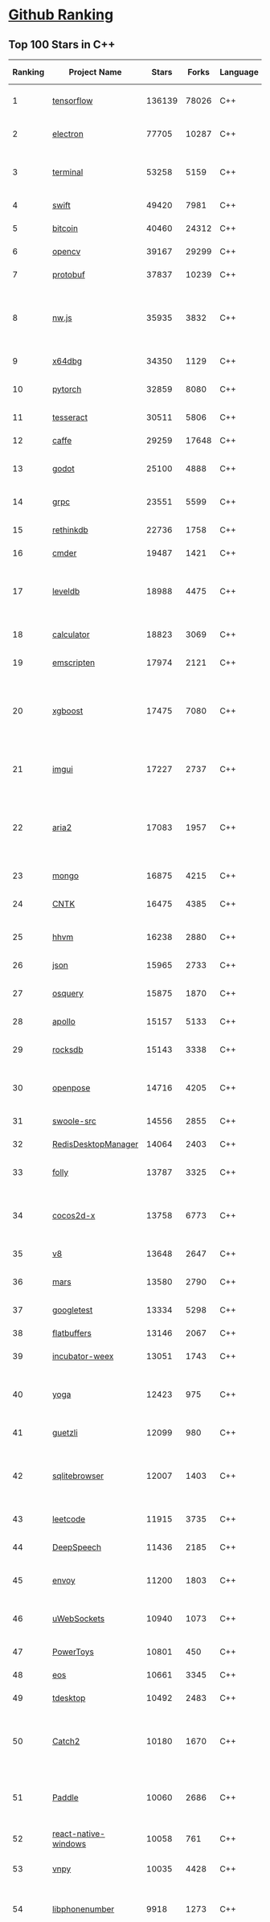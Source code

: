 [Github Ranking](../README.md)
==========

## Top 100 Stars in C\+\+

| Ranking | Project Name | Stars | Forks | Language | Open Issues | Description | Last Commit |
| ------- | ------------ | ----- | ----- | -------- | ----------- | ----------- | ----------- |
| 1 | [tensorflow](https://github.com/tensorflow/tensorflow) | 136139 | 78026 | C++ | 2900 | An Open Source Machine Learning Framework for Everyone | 2019-10-19T09:08:06Z |
| 2 | [electron](https://github.com/electron/electron) | 77705 | 10287 | C++ | 1165 | :electron: Build cross-platform desktop apps with JavaScript, HTML, and CSS | 2019-10-19T09:39:42Z |
| 3 | [terminal](https://github.com/microsoft/terminal) | 53258 | 5159 | C++ | 746 | The new Windows Terminal, and the original Windows console host - all in the same place! | 2019-10-19T04:33:40Z |
| 4 | [swift](https://github.com/apple/swift) | 49420 | 7981 | C++ | 594 | The Swift Programming Language | 2019-10-19T10:22:25Z |
| 5 | [bitcoin](https://github.com/bitcoin/bitcoin) | 40460 | 24312 | C++ | 1008 | Bitcoin Core integration/staging tree | 2019-10-19T10:31:27Z |
| 6 | [opencv](https://github.com/opencv/opencv) | 39167 | 29299 | C++ | 1808 | Open Source Computer Vision Library | 2019-10-19T09:56:06Z |
| 7 | [protobuf](https://github.com/protocolbuffers/protobuf) | 37837 | 10239 | C++ | 744 | Protocol Buffers - Google's data interchange format | 2019-10-18T23:31:27Z |
| 8 | [nw.js](https://github.com/nwjs/nw.js) | 35935 | 3832 | C++ | 744 | Call all Node.js modules directly from DOM/WebWorker and enable a new way of writing applications with all Web technologies. | 2019-10-18T09:31:32Z |
| 9 | [x64dbg](https://github.com/x64dbg/x64dbg) | 34350 | 1129 | C++ | 352 | An open-source x64/x32 debugger for windows. | 2019-10-15T13:40:31Z |
| 10 | [pytorch](https://github.com/pytorch/pytorch) | 32859 | 8080 | C++ | 4390 | Tensors and Dynamic neural networks in Python with strong GPU acceleration | 2019-10-19T10:07:54Z |
| 11 | [tesseract](https://github.com/tesseract-ocr/tesseract) | 30511 | 5806 | C++ | 233 | Tesseract Open Source OCR Engine (main repository) | 2019-10-18T10:08:24Z |
| 12 | [caffe](https://github.com/BVLC/caffe) | 29259 | 17648 | C++ | 1065 | Caffe: a fast open framework for deep learning. | 2019-10-01T08:27:42Z |
| 13 | [godot](https://github.com/godotengine/godot) | 25100 | 4888 | C++ | 5700 | Godot Engine – Multi-platform 2D and 3D game engine | 2019-10-19T10:28:00Z |
| 14 | [grpc](https://github.com/grpc/grpc) | 23551 | 5599 | C++ | 896 | The C based gRPC (C++, Python, Ruby, Objective-C, PHP, C#) | 2019-10-19T02:48:43Z |
| 15 | [rethinkdb](https://github.com/rethinkdb/rethinkdb) | 22736 | 1758 | C++ | 1462 | The open-source database for the realtime web. | 2019-10-13T11:43:46Z |
| 16 | [cmder](https://github.com/cmderdev/cmder) | 19487 | 1421 | C++ | 23 | Lovely console emulator package for Windows | 2019-10-14T17:37:56Z |
| 17 | [leveldb](https://github.com/google/leveldb) | 18988 | 4475 | C++ | 123 | LevelDB is a fast key-value storage library written at Google that provides an ordered mapping from string keys to string values. | 2019-10-14T23:50:30Z |
| 18 | [calculator](https://github.com/microsoft/calculator) | 18823 | 3069 | C++ | 125 | Windows Calculator: A simple yet powerful calculator that ships with Windows | 2019-10-18T23:28:04Z |
| 19 | [emscripten](https://github.com/emscripten-core/emscripten) | 17974 | 2121 | C++ | 723 | Emscripten: An LLVM-to-Web Compiler | 2019-10-19T02:21:18Z |
| 20 | [xgboost](https://github.com/dmlc/xgboost) | 17475 | 7080 | C++ | 180 | Scalable, Portable and Distributed Gradient Boosting (GBDT, GBRT or GBM) Library,  for Python, R, Java, Scala, C++ and more. Runs on single machine, Hadoop, Spark, Flink and DataFlow | 2019-10-19T05:29:30Z |
| 21 | [imgui](https://github.com/ocornut/imgui) | 17227 | 2737 | C++ | 445 | Dear ImGui: Bloat-free Immediate Mode Graphical User interface for C++ with minimal dependencies | 2019-10-18T16:33:02Z |
| 22 | [aria2](https://github.com/aria2/aria2) | 17083 | 1957 | C++ | 627 | aria2 is a lightweight multi-protocol & multi-source, cross platform download utility operated in command-line. It supports HTTP/HTTPS, FTP, SFTP, BitTorrent and Metalink. | 2019-10-14T04:07:10Z |
| 23 | [mongo](https://github.com/mongodb/mongo) | 16875 | 4215 | C++ | 41 | The MongoDB Database | 2019-10-19T10:45:04Z |
| 24 | [CNTK](https://github.com/microsoft/CNTK) | 16475 | 4385 | C++ | 779 | Microsoft Cognitive Toolkit (CNTK), an open source deep-learning toolkit | 2019-10-14T17:06:12Z |
| 25 | [hhvm](https://github.com/facebook/hhvm) | 16238 | 2880 | C++ | 876 | A virtual machine for executing programs written in Hack. | 2019-10-19T08:02:25Z |
| 26 | [json](https://github.com/nlohmann/json) | 15965 | 2733 | C++ | 43 | JSON for Modern C++ | 2019-10-19T10:02:07Z |
| 27 | [osquery](https://github.com/osquery/osquery) | 15875 | 1870 | C++ | 613 | SQL powered operating system instrumentation, monitoring, and analytics. | 2019-10-19T07:18:20Z |
| 28 | [apollo](https://github.com/ApolloAuto/apollo) | 15157 | 5133 | C++ | 462 | An open autonomous driving platform | 2019-10-19T05:58:34Z |
| 29 | [rocksdb](https://github.com/facebook/rocksdb) | 15143 | 3338 | C++ | 400 | A library that provides an embeddable, persistent key-value store for fast storage. | 2019-10-19T02:33:20Z |
| 30 | [openpose](https://github.com/CMU-Perceptual-Computing-Lab/openpose) | 14716 | 4205 | C++ | 25 | OpenPose: Real-time multi-person keypoint detection library for body, face, hands, and foot estimation | 2019-10-18T01:32:49Z |
| 31 | [swoole-src](https://github.com/swoole/swoole-src) | 14556 | 2855 | C++ | 64 | 🚀 Coroutine-based concurrency library for PHP | 2019-10-19T00:45:02Z |
| 32 | [RedisDesktopManager](https://github.com/uglide/RedisDesktopManager) | 14064 | 2403 | C++ | 32 | :wrench: Cross-platform GUI management tool for Redis | 2019-10-19T03:59:27Z |
| 33 | [folly](https://github.com/facebook/folly) | 13787 | 3325 | C++ | 186 | An open-source C++ library developed and used at Facebook. | 2019-10-19T03:21:28Z |
| 34 | [cocos2d-x](https://github.com/cocos2d/cocos2d-x) | 13758 | 6773 | C++ | 1359 | Cocos2d-x is a suite of open-source, cross-platform, game-development tools used by millions of developers all over the world. | 2019-10-19T00:14:47Z |
| 35 | [v8](https://github.com/v8/v8) | 13648 | 2647 | C++ | 1 | The official mirror of the V8 Git repository | 2019-10-10T17:52:03Z |
| 36 | [mars](https://github.com/Tencent/mars) | 13580 | 2790 | C++ | 124 | Mars is a cross-platform network component  developed by WeChat. | 2019-10-18T11:05:03Z |
| 37 | [googletest](https://github.com/google/googletest) | 13334 | 5298 | C++ | 132 | Googletest - Google Testing and Mocking Framework | 2019-10-18T17:39:13Z |
| 38 | [flatbuffers](https://github.com/google/flatbuffers) | 13146 | 2067 | C++ | 229 | FlatBuffers: Memory Efficient Serialization Library | 2019-10-18T17:17:10Z |
| 39 | [incubator-weex](https://github.com/apache/incubator-weex) | 13051 | 1743 | C++ | 123 | Apache Weex (Incubating) | 2019-10-18T07:40:27Z |
| 40 | [yoga](https://github.com/facebook/yoga) | 12423 | 975 | C++ | 221 | Yoga is a cross-platform layout engine which implements Flexbox. Follow https://twitter.com/yogalayout for updates. | 2019-10-15T17:36:44Z |
| 41 | [guetzli](https://github.com/google/guetzli) | 12099 | 980 | C++ | 115 | Perceptual JPEG encoder | 2018-10-23T11:02:12Z |
| 42 | [sqlitebrowser](https://github.com/sqlitebrowser/sqlitebrowser) | 12007 | 1403 | C++ | 372 | Official home of the DB Browser for SQLite (DB4S) project. Previously known as "SQLite Database Browser" and "Database Browser for SQLite". Website at:  | 2019-10-10T13:50:22Z |
| 43 | [leetcode](https://github.com/haoel/leetcode) | 11915 | 3735 | C++ | 50 | LeetCode Problems' Solutions  | 2019-10-09T17:20:46Z |
| 44 | [DeepSpeech](https://github.com/mozilla/DeepSpeech) | 11436 | 2185 | C++ | 104 | A TensorFlow implementation of Baidu's DeepSpeech architecture | 2019-10-18T09:59:09Z |
| 45 | [envoy](https://github.com/envoyproxy/envoy) | 11200 | 1803 | C++ | 612 | Cloud-native high-performance edge/middle/service proxy | 2019-10-19T10:11:43Z |
| 46 | [uWebSockets](https://github.com/uNetworking/uWebSockets) | 10940 | 1073 | C++ | 17 | Simple, secure & standards compliant web I/O for the most demanding of applications | 2019-10-17T23:51:42Z |
| 47 | [PowerToys](https://github.com/microsoft/PowerToys) | 10801 | 450 | C++ | 337 | Windows system utilities to maximize productivity | 2019-10-18T11:40:58Z |
| 48 | [eos](https://github.com/EOSIO/eos) | 10661 | 3345 | C++ | 259 | An open source smart contract platform  | 2019-10-18T18:41:26Z |
| 49 | [tdesktop](https://github.com/telegramdesktop/tdesktop) | 10492 | 2483 | C++ | 1147 | Telegram Desktop messaging app | 2019-10-19T07:12:47Z |
| 50 | [Catch2](https://github.com/catchorg/Catch2) | 10180 | 1670 | C++ | 232 | A modern, C++-native, header-only, test framework for unit-tests, TDD and BDD - using C++11, C++14, C++17 and later (or C++03 on the Catch1.x branch) | 2019-10-19T10:08:04Z |
| 51 | [Paddle](https://github.com/PaddlePaddle/Paddle) | 10060 | 2686 | C++ | 1590 | PArallel Distributed Deep LEarning （『飞桨』核心框架，高性能单机、分布式训练和跨平台部署） | 2019-10-19T10:59:30Z |
| 52 | [react-native-windows](https://github.com/microsoft/react-native-windows) | 10058 | 761 | C++ | 458 | A framework for building native Windows apps with React. | 2019-10-19T01:21:39Z |
| 53 | [vnpy](https://github.com/vnpy/vnpy) | 10035 | 4428 | C++ | 23 | 基于Python的开源量化交易平台开发框架 | 2019-10-19T10:14:56Z |
| 54 | [libphonenumber](https://github.com/google/libphonenumber) | 9918 | 1273 | C++ | 88 | Google's common Java, C++ and JavaScript library for parsing, formatting, and validating international phone numbers. | 2019-10-18T08:45:44Z |
| 55 | [LightGBM](https://github.com/microsoft/LightGBM) | 9742 | 2607 | C++ | 44 | A fast, distributed, high performance gradient boosting (GBT, GBDT, GBRT, GBM or MART) framework based on decision tree algorithms, used for ranking, classification and many other machine learning tasks. | 2019-10-18T19:15:44Z |
| 56 | [xbmc](https://github.com/xbmc/xbmc) | 9681 | 5191 | C++ | 582 | Kodi is an award-winning free and open source home theater/media center software and entertainment hub for digital media. With its beautiful interface and powerful skinning engine, it's available for Android, BSD, Linux, macOS, iOS and Windows. | 2019-10-19T09:42:56Z |
| 57 | [foundationdb](https://github.com/apple/foundationdb) | 9559 | 766 | C++ | 379 | FoundationDB - the open source, distributed, transactional key-value store | 2019-10-19T04:50:22Z |
| 58 | [Proton](https://github.com/ValveSoftware/Proton) | 9485 | 333 | C++ | 2114 | Compatibility tool for Steam Play based on Wine and additional components | 2019-10-09T21:23:03Z |
| 59 | [Karabiner-Elements](https://github.com/tekezo/Karabiner-Elements) | 9293 | 569 | C++ | 91 | Karabiner-Elements is a powerful utility for keyboard customization on macOS Sierra (10.12) or later. | 2019-10-16T15:11:35Z |
| 60 | [incubator-brpc](https://github.com/apache/incubator-brpc) | 9257 | 2218 | C++ | 184 | Industrial-grade RPC framework used throughout Baidu, with 1,000,000+ instances and thousands kinds of services, called "baidu-rpc" inside Baidu. | 2019-10-15T07:38:46Z |
| 61 | [openage](https://github.com/SFTtech/openage) | 9131 | 883 | C++ | 210 | Free (as in freedom) open source clone of the Age of Empires II engine :rocket: | 2019-10-19T02:13:44Z |
| 62 | [hardseed](https://github.com/yangyangwithgnu/hardseed) | 9126 | 1967 | C++ | 35 | SEX IS ZERO (0), so, who wanna be the ONE (1), aha? | 2018-08-25T17:29:23Z |
| 63 | [CRYENGINE](https://github.com/CRYTEK/CRYENGINE) | 9101 | 1780 | C++ | 70 | CRYENGINE is a powerful real-time game development platform created by Crytek. | 2019-10-18T05:15:21Z |
| 64 | [turicreate](https://github.com/apple/turicreate) | 9073 | 908 | C++ | 464 | Turi Create simplifies the development of custom machine learning models. | 2019-10-18T23:51:08Z |
| 65 | [AirSim](https://github.com/microsoft/AirSim) | 9031 | 2330 | C++ | 470 | Open source simulator for autonomous vehicles built on Unreal Engine / Unity, from Microsoft AI & Research | 2019-10-16T15:11:37Z |
| 66 | [openalpr](https://github.com/openalpr/openalpr) | 8887 | 2016 | C++ | 436 | Automatic License Plate Recognition library | 2019-10-03T08:29:58Z |
| 67 | [wkhtmltopdf](https://github.com/wkhtmltopdf/wkhtmltopdf) | 8770 | 1236 | C++ | 856 | Convert HTML to PDF using Webkit (QtWebKit) | 2019-08-30T15:40:36Z |
| 68 | [napajs](https://github.com/microsoft/napajs) | 8720 | 315 | C++ | 64 | Napa.js: a multi-threaded JavaScript runtime | 2018-10-30T21:08:57Z |
| 69 | [arangodb](https://github.com/arangodb/arangodb) | 8716 | 592 | C++ | 587 | 🥑 ArangoDB is a native multi-model database with flexible data models for documents, graphs, and key-values. Build high performance applications using a convenient SQL-like query language or JavaScript extensions. | 2019-10-18T19:08:26Z |
| 70 | [mosh](https://github.com/mobile-shell/mosh) | 8680 | 551 | C++ | 225 | Mobile Shell | 2019-10-17T14:29:31Z |
| 71 | [MMKV](https://github.com/Tencent/MMKV) | 8548 | 895 | C++ | 1 | An efficient, small mobile key-value storage framework developed by WeChat. Works on iOS, Android, macOS and Windows. | 2019-09-16T09:42:07Z |
| 72 | [ClickHouse](https://github.com/ClickHouse/ClickHouse) | 8533 | 1496 | C++ | 1120 | ClickHouse is a free analytic DBMS for big data | 2019-10-19T09:54:20Z |
| 73 | [yuzu](https://github.com/yuzu-emu/yuzu) | 8415 | 569 | C++ | 175 | Nintendo Switch Emulator | 2019-10-18T15:53:50Z |
| 74 | [rapidjson](https://github.com/Tencent/rapidjson) | 8401 | 2289 | C++ | 394 | A fast JSON parser/generator for C++ with both SAX/DOM style API | 2019-10-18T10:49:35Z |
| 75 | [watchman](https://github.com/facebook/watchman) | 8359 | 655 | C++ | 90 | Watches files and records, or triggers actions, when they change.  | 2019-10-18T20:22:27Z |
| 76 | [navicat-keygen](https://github.com/DoubleLabyrinth/navicat-keygen) | 8300 | 2102 | C++ | 8 | A keygen for Navicat | 2019-10-03T07:34:10Z |
| 77 | [notepad-plus-plus](https://github.com/notepad-plus-plus/notepad-plus-plus) | 8086 | 2345 | C++ | 1050 | Notepad++ official repository | 2019-10-19T08:07:25Z |
| 78 | [Sonoff-Tasmota](https://github.com/arendst/Sonoff-Tasmota) | 8074 | 1897 | C++ | 4 | Provide ESP8266 based itead Sonoff with Web, MQTT and OTA firmware using Arduino IDE or PlatformIO | 2019-10-19T10:59:46Z |
| 79 | [dlib](https://github.com/davisking/dlib) | 8040 | 2409 | C++ | 51 | A toolkit for making real world machine learning and data analysis applications in C++ | 2019-10-15T12:02:16Z |
| 80 | [filament](https://github.com/google/filament) | 7914 | 541 | C++ | 67 | Filament is a real-time physically based rendering engine for Android, iOS, Windows, Linux, macOS and WASM/WebGL | 2019-10-18T22:00:32Z |
| 81 | [Magisk](https://github.com/topjohnwu/Magisk) | 7903 | 1223 | C++ | 23 | A Magic Mask to Alter Android System Systemless-ly | 2019-10-19T09:45:01Z |
| 82 | [interview](https://github.com/huihut/interview) | 7894 | 2529 | C++ | 1 | 📚 C/C++ 技术面试基础知识总结，包括语言、程序库、数据结构、算法、系统、网络、链接装载库等知识及面试经验、招聘、内推等信息。 | 2019-10-07T10:38:12Z |
| 83 | [faiss](https://github.com/facebookresearch/faiss) | 7857 | 1444 | C++ | 67 | A library for efficient similarity search and clustering of dense vectors. | 2019-10-18T18:24:50Z |
| 84 | [Tars](https://github.com/TarsCloud/Tars) | 7740 | 1871 | C++ | 46 | Tars is a high-performance RPC framework based on name service and Tars protocol, also integrated administration platform, and implemented hosting-service via flexible schedule. | 2019-10-06T00:29:02Z |
| 85 | [horovod](https://github.com/horovod/horovod) | 7698 | 1196 | C++ | 437 | Distributed training framework for TensorFlow, Keras, PyTorch, and Apache MXNet. | 2019-10-19T07:38:54Z |
| 86 | [robomongo](https://github.com/Studio3T/robomongo) | 7663 | 661 | C++ | 652 | Native cross-platform MongoDB management tool | 2019-09-09T15:41:28Z |
| 87 | [tinyrenderer](https://github.com/ssloy/tinyrenderer) | 7573 | 628 | C++ | 6 | A brief computer graphics / rendering course | 2019-02-20T13:41:57Z |
| 88 | [libfacedetection](https://github.com/ShiqiYu/libfacedetection) | 7570 | 2152 | C++ | 54 | An open source library for face detection in images. The face detection speed can reach 1500FPS.  | 2019-09-24T02:17:18Z |
| 89 | [devilution](https://github.com/diasurgical/devilution) | 7563 | 907 | C++ | 86 | Diablo devolved - magic behind the 1996 computer game | 2019-10-18T18:31:10Z |
| 90 | [simdjson](https://github.com/lemire/simdjson) | 7522 | 414 | C++ | 58 | Parsing gigabytes of JSON per second  | 2019-10-19T04:23:58Z |
| 91 | [ncnn](https://github.com/Tencent/ncnn) | 7447 | 1957 | C++ | 154 | ncnn is a high-performance neural network inference framework optimized for the mobile platform | 2019-10-19T06:46:43Z |
| 92 | [OpenRCT2](https://github.com/OpenRCT2/OpenRCT2) | 7428 | 834 | C++ | 1271 | An open source re-implementation of RollerCoaster Tycoon 2 🎢 | 2019-10-19T10:54:48Z |
| 93 | [solidity](https://github.com/ethereum/solidity) | 7331 | 2037 | C++ | 700 | Solidity, the Contract-Oriented Programming Language | 2019-10-19T06:59:58Z |
| 94 | [qBittorrent](https://github.com/qbittorrent/qBittorrent) | 7286 | 1280 | C++ | 2687 | qBittorrent BitTorrent client | 2019-10-19T06:07:01Z |
| 95 | [openFrameworks](https://github.com/openframeworks/openFrameworks) | 7278 | 2320 | C++ | 913 | openFrameworks is a community-developed cross platform toolkit for creative coding in C++. | 2019-10-19T03:26:52Z |
| 96 | [zeal](https://github.com/zealdocs/zeal) | 7276 | 564 | C++ | 136 | Offline documentation browser inspired by Dash | 2019-10-18T05:07:03Z |
| 97 | [shadowsocks-qt5](https://github.com/shadowsocks/shadowsocks-qt5) | 7214 | 2229 | C++ | 72 | A cross-platform shadowsocks GUI client | 2019-01-01T20:28:17Z |
| 98 | [rpcs3](https://github.com/RPCS3/rpcs3) | 7134 | 1207 | C++ | 497 | PS3 emulator/debugger | 2019-10-19T03:33:07Z |
| 99 | [aseprite](https://github.com/aseprite/aseprite) | 7132 | 727 | C++ | 740 | Animated sprite editor & pixel art tool (Windows, macOS, Linux) | 2019-10-15T13:26:06Z |
| 100 | [synergy-core](https://github.com/symless/synergy-core) | 6986 | 1827 | C++ | 292 | Open source core of Synergy, the keyboard and mouse sharing tool | 2019-10-18T15:52:00Z |

